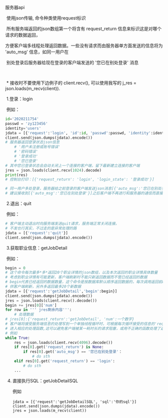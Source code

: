 服务器api 

​	使用json传输, 命令种类使用request标识

​	所有服务端返回的json数组第一个将含有 request_return 信息来标识这是对哪个请求的数据返回，

​	方便客户端多线程处理返回数据。一些没有请求而由服务器单方面发送的信息将为 'auto_msg' 信息，如同一用户在

​	别处登录后服务器给现在登录的客户端发送的 '您已在别处登录' 消息

​	

​	* 接收时不要使用下边例子的 client.recv(), 可以使用我写的 j_res = json.loads(m_recv(client)).

​	1.登录：login

​	例如：

```python
id='2020211754'
passwd = 'zy123456'
identity='users'
jdata = [{'request':'login', 'id':id, 'passwd':passwd, 'identity':identity}]
client.send(json.dumps(jdata).encode())
# 服务器返回登录状态json信息
	# '用户未注册或账号错误'
	# '密码错误'
	# '登录成功'
	# '您已登录'
# 其中您已登录状态会自动关闭上一个连接的客户端，留下最新建立连接的客户端
jres = json.loads(client.recv(1024).decode)
print(res)
# 控制台打印：[{'request_return': 'login', 'login_state': '登录成功'}]

# 同一用户多处登录，服务器给之前登录的客户端发送json消息[{'auto_msg':'您已在别处登录'}]并关闭连接
# 建议接收到[{'auto_msg':'您已在别处登录'}]之后客户端不再进行和服务器的通信而直接退出登录，不用发送quit请求
```

​	2.退出：quit

​	例如：

```python
# 客户端主动退出时向服务端发送quit请求，服务端正常关闭连接。
# 不发也行其实，不过走的是异常处理的路
jdata = [{'request':'quit'}]
client.send(json.dumps(jdata).encode())
```

​	3.获取职业信息：getJobDetail

​	例如：

```python
begin = 0
# 这个命令每次最多*多*返回20个职业详情的json数组，以及本次返回的职业详情具体数量
# 考虑到职业详情有可能更新，客户端刷新时不能只新返回数据而不管已经返回的数据
# begin代表已经返回的数据数量，这个命令是按数据库默认顺序返回数据的，每次调用返回前begin个之前已经返回过的数据
# 供客户端刷新，另外多返回最多20个新数据
jdata = [{'request':'getJobDetail','begin':begin}]
client.send(json.dumps(jdata).encode())
jres = json.loads(client.recv().decode())
begin += jres[0]['num']
for row in ''' jres剩余内容''':
    # 处理数据
# jres[0]:{'request_return':'getJobDetail', 'num':一个数字}
# 客户端将接受服务端信息的处理写到一个单独线程循环时，可根据每次循环接受的信息的'request_return'或'auto_msg'
# 进入相应的处理函数,这可以避免客户端被某一耗时长的请求阻塞，或用不正确的函数处理了返回的数据
# 例如
while True:
    res = json.loads(client.recv(4096).decode())
    if res[0].get('request_return') is None:
        if res[0].get('auto_msg') == '您已在别处登录'：
        	# do sth
    elif res[0].get('request_return') == 'login':
        # do sth
    ...
```

 4. 直接执行SQL：getJobDetailSQL

    例如

    ```
    jdata = [{'request':'getJobDetailSQL', 'sql':'你的sql'}]
    client.send(json.dumps(jdata).encode())
    jres = json.loads(m_recv(client))
    ```

    